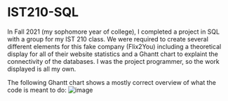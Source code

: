 # IST210-SQL
In Fall 2021 (my sophomore year of college), I completed a project in SQL with a group for my IST 210 class. We were required to create several different elements for this fake company (Flix2You) including a theoretical display for all of their website statistics and a Ghantt chart to explaint the connectivity of the databases. I was the project programmer, so the work displayed is all my own. 

The following Ghantt chart shows a mostly correct overview of what the code is meant to do:
![image](https://github.com/ake5272/IST210-SQL/assets/81046771/8681c632-7812-44bc-acbb-ea4bb4d6d98b)
